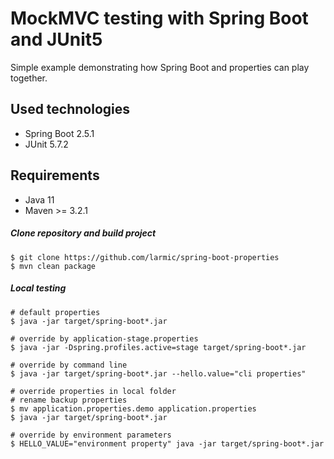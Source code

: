 # MockMVC testing with Spring Boot and JUnit5

Simple example demonstrating how Spring Boot and properties can play together.

## Used technologies

* Spring Boot 2.5.1
* JUnit 5.7.2

## Requirements

* Java 11
* Maven >= 3.2.1 

##### Clone repository and build project

```ssh
$ git clone https://github.com/larmic/spring-boot-properties
$ mvn clean package
```

##### Local testing

```ssh
# default properties
$ java -jar target/spring-boot*.jar

# override by application-stage.properties
$ java -jar -Dspring.profiles.active=stage target/spring-boot*.jar

# override by command line
$ java -jar target/spring-boot*.jar --hello.value="cli properties"

# override properties in local folder
# rename backup properties
$ mv application.properties.demo application.properties
$ java -jar target/spring-boot*.jar

# override by environment parameters
$ HELLO_VALUE="environment property" java -jar target/spring-boot*.jar
```
